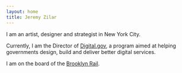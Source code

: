 ```yaml
---
layout: home
title: Jeremy Zilar
---
```


I am an artist, designer and strategist in New York City.

Currently, I am the Director of [Digital.gov](/work/digitalgov), a program aimed at helping governments design, build and deliver better digital services.

I am on the board of the [Brooklyn Rail](/work/brooklynrail).
